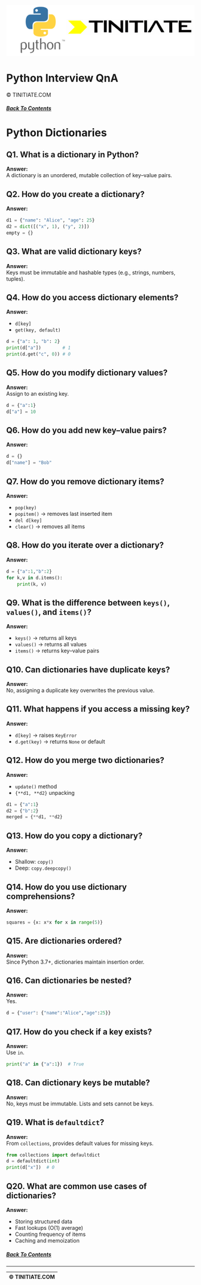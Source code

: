 ![Python Tinitiate Image](../python_tinitiate.png)

# Python Interview QnA
&copy; TINITIATE.COM

##### [Back To Contents](./README.md)

# Python Dictionaries

## Q1. What is a dictionary in Python?
**Answer:**  
A dictionary is an unordered, mutable collection of key–value pairs.

## Q2. How do you create a dictionary?
**Answer:**  
```python
d1 = {"name": "Alice", "age": 25}
d2 = dict([("x", 1), ("y", 2)])
empty = {}
```

## Q3. What are valid dictionary keys?
**Answer:**  
Keys must be immutable and hashable types (e.g., strings, numbers, tuples).

## Q4. How do you access dictionary elements?
**Answer:**  
- `d[key]`  
- `get(key, default)`  
```python
d = {"a": 1, "b": 2}
print(d["a"])        # 1
print(d.get("c", 0)) # 0
```

## Q5. How do you modify dictionary values?
**Answer:**  
Assign to an existing key.  
```python
d = {"a":1}
d["a"] = 10
```

## Q6. How do you add new key–value pairs?
**Answer:**  
```python
d = {}
d["name"] = "Bob"
```

## Q7. How do you remove dictionary items?
**Answer:**  
- `pop(key)`  
- `popitem()` → removes last inserted item  
- `del d[key]`  
- `clear()` → removes all items

## Q8. How do you iterate over a dictionary?
**Answer:**  
```python
d = {"a":1,"b":2}
for k,v in d.items():
    print(k, v)
```

## Q9. What is the difference between `keys()`, `values()`, and `items()`?
**Answer:**  
- `keys()` → returns all keys  
- `values()` → returns all values  
- `items()` → returns key–value pairs

## Q10. Can dictionaries have duplicate keys?
**Answer:**  
No, assigning a duplicate key overwrites the previous value.

## Q11. What happens if you access a missing key?
**Answer:**  
- `d[key]` → raises `KeyError`  
- `d.get(key)` → returns `None` or default

## Q12. How do you merge two dictionaries?
**Answer:**  
- `update()` method  
- `{**d1, **d2}` unpacking  
```python
d1 = {"a":1}
d2 = {"b":2}
merged = {**d1, **d2}
```

## Q13. How do you copy a dictionary?
**Answer:**  
- Shallow: `copy()`  
- Deep: `copy.deepcopy()`

## Q14. How do you use dictionary comprehensions?
**Answer:**  
```python
squares = {x: x*x for x in range(5)}
```

## Q15. Are dictionaries ordered?
**Answer:**  
Since Python 3.7+, dictionaries maintain insertion order.

## Q16. Can dictionaries be nested?
**Answer:**  
Yes.  
```python
d = {"user": {"name":"Alice","age":25}}
```

## Q17. How do you check if a key exists?
**Answer:**  
Use `in`.  
```python
print("a" in {"a":1})  # True
```

## Q18. Can dictionary keys be mutable?
**Answer:**  
No, keys must be immutable. Lists and sets cannot be keys.

## Q19. What is `defaultdict`?
**Answer:**  
From `collections`, provides default values for missing keys.  
```python
from collections import defaultdict
d = defaultdict(int)
print(d["x"])  # 0
```

## Q20. What are common use cases of dictionaries?
**Answer:**  
- Storing structured data  
- Fast lookups (O(1) average)  
- Counting frequency of items  
- Caching and memoization

##### [Back To Contents](./README.md)
***
| &copy; TINITIATE.COM |
|----------------------|

